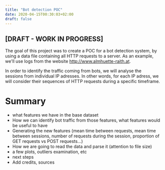 ```yaml
---
title: "Bot detection POC"
date: 2020-04-15T00:30:03+02:00
draft: false
---
```


## [DRAFT - WORK IN PROGRESS]

The goal of this project was to create a POC for a bot detection system, by using a data file containing all HTTP requests to a server.
As an example, we'll use logs from the website http://www.almhuette-raith.at.

In order to identify the traffic coming from bots, we will analyse the sessions from individual IP adresses. In other words, for each IP adress, we will consider their sequences of HTTP requests during a specific timeframe.

# Summary
* what features we have in the base dataset
* How we can identify bot traffic from those features, what features would be useful to have
* Generating the new features (mean time between requests, mean time between sessions, number of requests during the session, proportion of GET requests vs POST requests...)
* How we are going to read the data and parse it (attention to file size)
* a few plots, outliers examination, etc
* next steps
* Add credits, sources


